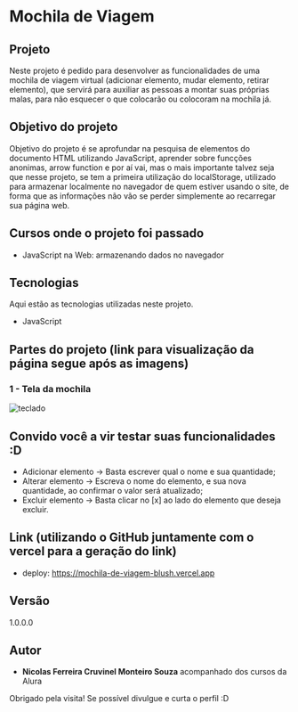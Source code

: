 <h1>Mochila de Viagem</h1>

## Projeto

Neste projeto é pedido para desenvolver as funcionalidades de uma mochila de viagem virtual (adicionar elemento, mudar elemento, retirar elemento), que servirá para auxiliar as pessoas a montar suas próprias malas, para não esquecer o que colocarão ou colocoram na mochila já.

## Objetivo do projeto

Objetivo do projeto é se aprofundar na pesquisa de elementos do documento HTML utilizando JavaScript, aprender sobre funcções anonimas, arrow function e por aí vai, mas o mais importante talvez seja que nesse projeto, se tem a primeira utilização do localStorage, utilizado para armazenar localmente no navegador de quem estiver usando o site, de forma que as informações não vão se perder simplemente ao recarregar sua página web. 

## Cursos onde o projeto foi passado

* JavaScript na Web: armazenando dados no navegador

## Tecnologias

Aqui estão as tecnologias utilizadas neste projeto.

* JavaScript


## Partes do projeto (link para visualização da página segue após as imagens)

### 1 - Tela da mochila
![teclado](https://github.com/NicolasFCruvinel/Trilha_Full_Stack/blob/main/Front-End/2.JavaScript%20para%20front%20end/Mochila%20de%20viagem/img/img_README/Tela%20única.png)

## Convido você a vir testar suas funcionalidades :D

* Adicionar elemento -> Basta escrever qual o nome e sua quantidade;
* Alterar elemento -> Escreva o nome do elemento, e sua nova quantidade, ao confirmar o valor será atualizado;
* Excluir elemento -> Basta clicar no [x] ao lado do elemento que deseja excluir.

## Link (utilizando o GitHub juntamente com o vercel para a geração do link)
  - deploy: https://mochila-de-viagem-blush.vercel.app


  ## Versão

  1.0.0.0


  ## Autor

  * **Nicolas Ferreira Cruvinel Monteiro Souza** acompanhado dos cursos da Alura 

 Obrigado pela visita! Se possível divulgue e curta o perfil :D
